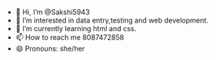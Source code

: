 - 👋 Hi, I’m @Sakshi5943
- 👀 I’m interested in data entry,testing and web development.
- 🌱 I’m currently learning html and css.
- 📫 How to reach me 8087472858
- 😄 Pronouns: she/her
  

<!---
Sakshi5943/Sakshi5943 is a ✨ special ✨ repository because its `README.md` (this file) appears on your GitHub profile.
You can click the Preview link to take a look at your changes.
--->
